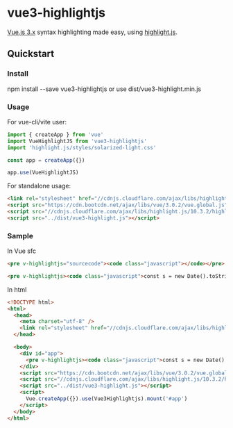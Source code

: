 # vue3-highlightjs

[Vue.js 3.x](https://v3.vuejs.org/) syntax highlighting made easy, using [highlight.js](https://highlightjs.org/).

## Quickstart

### Install

npm install --save vue3-highlightjs or use dist/vue3-highlight.min.js

### Usage

For vue-cli/vite user:

```javascript
import { createApp } from 'vue'
import VueHighlightJS from 'vue3-highlightjs'
import 'highlight.js/styles/solarized-light.css'

const app = createApp({})

app.use(VueHighlightJS)
```

For standalone usage:

```html
<link rel="stylesheet" href="//cdnjs.cloudflare.com/ajax/libs/highlight.js/10.3.2/styles/default.min.css" />
<script src="https://cdn.bootcdn.net/ajax/libs/vue/3.0.2/vue.global.js"></script>
<script src="//cdnjs.cloudflare.com/ajax/libs/highlight.js/10.3.2/highlight.min.js"></script>
<script src="../dist/vue3-highlight.js"></script>
```

### Sample

In Vue sfc

```html
<pre v-highlightjs="sourcecode"><code class="javascript"></code></pre>

<pre v-highlightjs><code class="javascript">const s = new Date().toString()</code></pre>
```

In html

```html
<!DOCTYPE html>
<html>
  <head>
    <meta charset="utf-8" />
    <link rel="stylesheet" href="//cdnjs.cloudflare.com/ajax/libs/highlight.js/10.3.2/styles/default.min.css" />
  </head>

  <body>
    <div id="app">
      <pre v-highlightjs><code class="javascript">const s = new Date().toString()</code></pre>
    </div>
    <script src="https://cdn.bootcdn.net/ajax/libs/vue/3.0.2/vue.global.js"></script>
    <script src="//cdnjs.cloudflare.com/ajax/libs/highlight.js/10.3.2/highlight.min.js"></script>
    <script src="../dist/vue3-highlight.js"></script>
    <script>
      Vue.createApp({}).use(Vue3Highlightjs).mount('#app')
    </script>
  </body>
</html>
```

